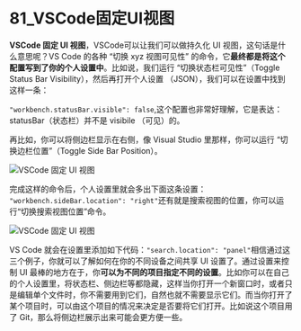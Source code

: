 # 81_VSCode固定UI视图

**VSCode 固定 UI 视图**，VSCode可以让我们可以做持久化 UI 视图，这句话是什么意思呢？VS Code 的各种 “切换 xyz 视图可见性” 的命令，它**最终都是将这个配置写到了你的个人设置中**。比如说，我们运行 “切换状态栏可见性”（Toggle Status Bar Visibility），然后再打开个人设置 （JSON），我们可以在设置中找到这样一条：

`"workbench.statusBar.visible": false`,这个配置也非常好理解，它是表达：statusBar（状态栏）并不是 visibile （可见）的。

再比如，你可以将侧边栏显示在右侧，像 Visual Studio 里那样，你可以运行 “切换边栏位置”（Toggle Side Bar Position）。

![VSCode 固定 UI 视图](https://img.geek-docs.com/vscode/theme/theme-1.gif)

完成这样的命令后，个人设置里就会多出下面这条设置：
`"workbench.sideBar.location": "right"`还有就是搜索视图的位置，你可以运行“切换搜索视图位置”命令。

![VSCode 固定 UI 视图](https://img.geek-docs.com/vscode/theme/theme-2.gif)

VS Code 就会在设置里添加如下代码：`"search.location": "panel"`相信通过这三个例子，你就可以了解如何在你的不同设备之间共享 UI 设置了。通过设置来控制 UI 最棒的地方在于，你**可以为不同的项目指定不同的设置**。比如你可以在自己的个人设置里，将状态栏、侧边栏等都隐藏，这样当你打开一个新窗口时，或者只是编辑单个文件时，你不需要用到它们，自然也就不需要显示它们。而当你打开了某个项目时，可以由这个项目的情况来决定是否要将它们打开。比如说这个项目用了 Git，那么将侧边栏展示出来可能会更方便一些。